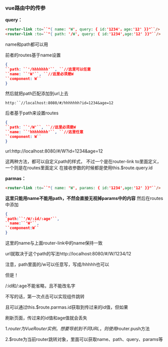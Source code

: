 ### **vue路由中的传参**

**query：**

```html
<router-link :to=``"{ name: 'W', query: { id:'1234'，age:'12' }}"``/>
<router-link :to=``"{ path: '/W', query: { id:'1234',age:'12' }}"``/>
```

name和path都可以用

前者的routes基于name设置

```json
{
``path: ``'/hhhhhhh'``, ``//这里可以任意
``name: ``'W'``, ``//这里必须是W
``component: W``
}
```

然后就把path匹配添加到url上去

```
http:``//localhost:8080/#/hhhhhhh?id=1234&age=12
```

后者基于path来设置routes

```json
{
``path: ``'/W'``, ``//这里必须是W
``name: ``'hhhhhhhh'``, ``//这里任意
``component: W``
}
```

url:http://localhost:8080/#/W?id=1234&age=12

这两种方法，都可以自定义path的样式，
不过一个是在router-link to里面定义，一个则是在routes里面定义
在接收参数的时候都是使用this.$route.query.id

**parmas：**

```html
<router-link :to=``"{ name: 'W', params: { id:'1234',age:'12' }}"``/>
```

**这里只能用name不能用path，不然会直接无视掉params中的内容**
然后在routes中添加

```json
{
`path:``'/W/:id/:age'``,
``name:``'W'``,
``component:W``
}
```

这里的name与上面router-link中的name保持一致

url就取决于这个path的写法http://localhost:8080/#/W/1234/12

注意，path里面的/w可以任意写，写成/hhhhh也可以

但是！

/:id和/:age不能省略，且不能改名字

不写的话，第一次点击可以实现组件跳转

且可以通过this.$route.parmas.id获取到传过来的id值，但如果

刷新页面，传过来的id值和age值就会丢失





1.$router为VueRouter实例，想要导航到不同URL，则使用$router.push方法

2.$route为当前router跳转对象，里面可以获取name、path、query、params等